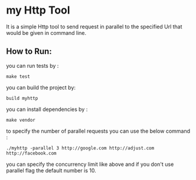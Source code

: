 # my Http Tool 
It is a simple Http tool to send request in parallel to the specified Url that would be given in
command line.



## How to Run:
you can run tests by :
```
make test
```
you can build the project by:
```
build myhttp
```
you can install dependencies by :
```
make vendor
```
to specify the number of parallel requests  you can use the below command :
```
./myhttp -parallel 3 http://google.com http://adjust.com http://facebook.com
```
you can specify the concurrency limit like above and if you don't use parallel flag the default 
number is  10.


